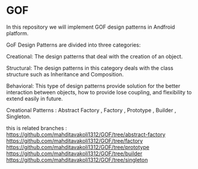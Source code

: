# GOF
In this repository we will implement GOF design patterns in Andfroid platform.

GoF Design Patterns are divided into three categories:

Creational: The design patterns that deal with the creation of an object.

Structural: The design patterns in this category deals with the class structure such as Inheritance and Composition.

Behavioral: This type of design patterns provide solution for the better interaction between objects, how to provide lose coupling, and flexibility to extend easily in future.


Creational Patterns : Abstract Factory , Factory , Prototype , Builder , Singleton. 

this is related branches : 
  https://github.com/mahditavakoli1312/GOF/tree/abstract-factory
  https://github.com/mahditavakoli1312/GOF/tree/factory
  https://github.com/mahditavakoli1312/GOF/tree/prototype
  https://github.com/mahditavakoli1312/GOF/tree/builder
  https://github.com/mahditavakoli1312/GOF/tree/singleton
  
